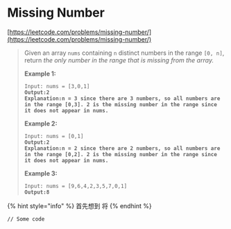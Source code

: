 # Missing Number

[https://leetcode.com/problems/missing-number/](https://leetcode.com/problems/missing-number/)

> Given an array `nums` containing `n` distinct numbers in the range `[0, n]`, return _the only number in the range that is missing from the array._
>
> &#x20;
>
> **Example 1:**
>
> <pre><code>Input: nums = [3,0,1]
> <strong>Output:2
> </strong><strong>Explanation:n = 3 since there are 3 numbers, so all numbers are in the range [0,3]. 2 is the missing number in the range since it does not appear in nums.</strong></code></pre>
>
> **Example 2:**
>
> <pre><code>Input: nums = [0,1]
> <strong>Output:2
> </strong><strong>Explanation:n = 2 since there are 2 numbers, so all numbers are in the range [0,2]. 2 is the missing number in the range since it does not appear in nums.</strong></code></pre>
>
> **Example 3:**
>
> <pre><code>Input: nums = [9,6,4,2,3,5,7,0,1]
> <strong>Output:8</strong></code></pre>

{% hint style="info" %}
首先想到 将
{% endhint %}

```
// Some code
```
